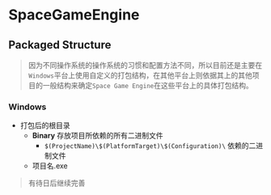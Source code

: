 ﻿# SpaceGameEngine
## Packaged Structure
> 因为不同操作系统的操作系统的习惯和配置方法不同，所以目前还是主要在`Windows`平台上使用自定义的打包结构，在其他平台上则依据其上的其他项目的一般结构来确定`Space Game Engine`在这些平台上的具体打包结构。
### Windows
* 打包后的根目录
	* **Binary** 存放项目所依赖的所有二进制文件
		* `$(ProjectName)\$(PlatformTarget)\$(Configuration)\` 依赖的二进制文件
	* 项目名.exe

> 有待日后继续完善